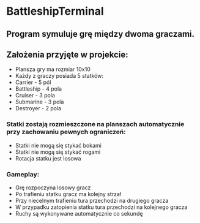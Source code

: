 # BattleshipTerminal
## Program symuluje grę między dwoma graczami.

## Założenia przyjęte w projekcie:
* Plansza gry ma rozmiar 10x10
* Każdy z graczy posiada 5 statków:
* Carrier - 5 pól
* Battleship - 4 pola
* Cruiser - 3 pola
* Submarine - 3 pola
* Destroyer - 2 pola
### Statki zostają rozmieszczone na planszach automatycznie przy zachowaniu pewnych ograniczeń:
* Statki nie mogą się stykać bokami
* Statki nie mogą się stykać rogami
* Rotacja statku jest losowa
### Gameplay:
* Grę rozpoczyna losowy gracz
* Po trafieniu statku gracz ma kolejny strzał
* Przy niecelnym trafieniu tura przechodzi na drugiego gracza
* W przypadku zatopienia statku tura przechodzi na kolejnego gracza
* Ruchy są wykonywane automatycznie co sekundę
